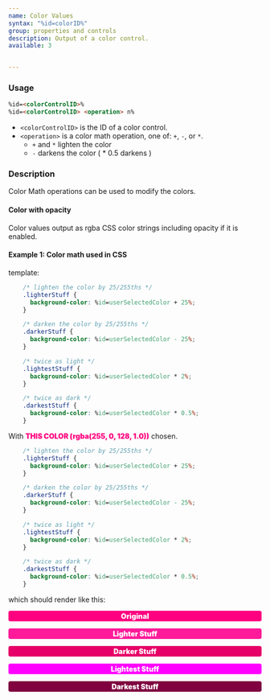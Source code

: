 ```yaml
---
name: Color Values
syntax: "%id=colorID%"
group: properties and controls
description: Output of a color control.
available: 3


---
```




### Usage

```html
%id=<colorControlID>% 
%id=<colorControlID> <operation> n%
```

 - `<colorControlID>` is the ID of a color control.
 - `<operation>` is a color math operation, one of: `+`, `-`, or `*`.
   - `+` and `*`  lighten the color
   - `-` darkens the color ( * 0.5 darkens )



### Description


Color Math operations can be used to modify the colors.

#### Color with opacity 

Color values output as rgba CSS color strings including opacity if it is enabled.


#### Example 1: Color math used in CSS

template:

```css
    /* lighten the color by 25/255ths */
    .lighterStuff {
      background-color: %id=userSelectedColor + 25%;
    }

    /* darken the color by 25/255ths */
    .darkerStuff {
      background-color: %id=userSelectedColor - 25%;
    }

    /* twice as light */
    .lightestStuff {
      background-color: %id=userSelectedColor * 2%;
    }

    /* twice as dark */
    .darkestStuff {
      background-color: %id=userSelectedColor * 0.5%;
    }
```

With <span style='font-weight:900; color: rgba(255, 0, 128, 1.0);'>THIS COLOR (rgba(255, 0, 128, 1.0))</span> chosen.

```css
    /* lighten the color by 25/255ths */
    .lighterStuff {
      background-color: %id=userSelectedColor + 25%;
    }

    /* darken the color by 25/255ths */
    .darkerStuff {
      background-color: %id=userSelectedColor - 25%;
    }

    /* twice as light */
    .lightestStuff {
      background-color: %id=userSelectedColor * 2%;
    }

    /* twice as dark */
    .darkestStuff {
      background-color: %id=userSelectedColor * 0.5%;
    }

```

which should render like this:

<style>
    .lighterStuff {
      background-color: rgba(255,26,153,1.0);
    }

    /* darken the color by 25/255ths */
    .darkerStuff {
      background-color: rgba(230,0,103,1.0);
    }

    /* twice as light */
    .lightestStuff {
      background-color: rgba(255,0,255,1.0);
    }

    /* twice as dark */
    .darkestStuff {
      background-color: rgba(128,0,64,1.0);
    }

    .originalStuff {
      background-color: rgba(255,0,128,1.0);
    }

    .lighterStuff, .darkerStuff, .lightestStuff, .darkestStuff , .originalStuff {
      color: white;
      font-weight: 900;
      padding: 2px 10px;
      border-radius: 4px;
      text-align:center;
    }

</style>

<p class='originalStuff'>Original</p>
<p class='lighterStuff'>Lighter Stuff</p>
<p class='darkerStuff'>Darker Stuff</p>
<p class='lightestStuff'>Lightest Stuff</p>
<p class='darkestStuff'>Darkest Stuff</p>





